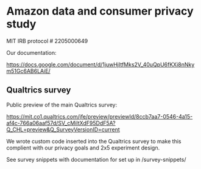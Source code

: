 # Amazon data and consumer privacy study

MIT IRB protocol # 2205000649


Our documentation:

https://docs.google.com/document/d/1juwHjItfMks2V_40uQpU6fKXi8nNkym51Gc6AB6LAiE/

## Qualtrics survey

Public preview of the main Qualtrics survey:

https://mit.co1.qualtrics.com/jfe/preview/previewId/8ccb7aa7-0546-4a15-af4c-766a06aaf57d/SV_cMiItXdF95DdF5A?Q_CHL=preview&Q_SurveyVersionID=current

We wrote custom code inserted into the Qualtrics survey to make this complient with our privacy goals and 2x5 experiment design.

See survey snippets with documentation for set up in /survey-snippets/
